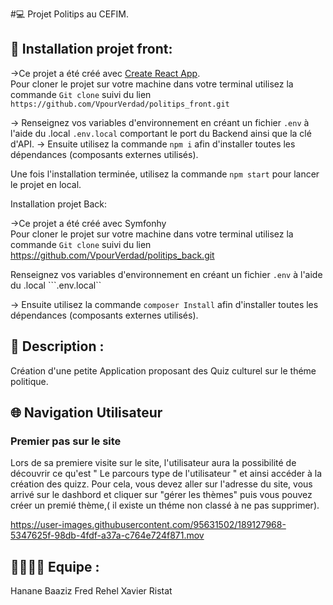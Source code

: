  #💻 Projet Politips au CEFIM. 

## 📂 Installation projet front:

->Ce projet a été créé avec [Create React App](https://github.com/facebook/create-react-app).<br>
Pour cloner le projet sur votre machine dans votre terminal utilisez la commande ```Git clone``` suivi du lien ```https://github.com/VpourVerdad/politips_front.git```

-> Renseignez vos variables d'environnement en créant un fichier ```.env``` à l'aide du .local ```.env.local``` comportant le port du Backend ainsi que la clé d'API.
-> Ensuite utilisez la commande ```npm i``` afin d'installer toutes les dépendances (composants externes utilisés).<br>


Une fois l'installation terminée, utilisez la commande ```npm start``` pour lancer le projet en local.

Installation projet Back:

->Ce projet a été créé avec Symfonhy <br>
Pour cloner le projet sur votre machine dans votre terminal utilisez la commande ```Git clone``` suivi du lien  https://github.com/VpourVerdad/politips_back.git

Renseignez vos variables d'environnement en créant un fichier ```.env``` à l'aide du .local ```.env.local``

-> Ensuite utilisez la commande ```composer Install``` afin d'installer toutes les dépendances (composants externes utilisés).<br>



## 📝 Description :

Création d'une petite Application proposant des Quiz culturel sur le théme politique.

## 🌐 Navigation Utilisateur

### Premier pas sur le site 
Lors de sa premiere visite sur le site, l'utilisateur aura la possibilité de découvrir ce qu'est " Le parcours type de l'utilisateur " et ainsi accéder à la création des quizz.
Pour cela, vous devez aller sur l'adresse du site, vous arrivé sur le dashbord et cliquer sur "gérer les thèmes"  puis vous pouvez créer un premié thème,( il existe un théme non classé à ne pas supprimer).


https://user-images.githubusercontent.com/95631502/189127968-5347625f-98db-4fdf-a37a-c764e724f871.mov





## 👨‍👨‍👦‍👦 Equipe :

Hanane Baaziz 
Fred Rehel
Xavier Ristat 



